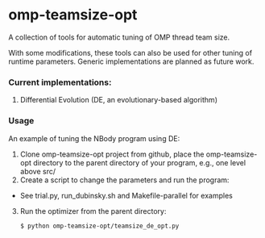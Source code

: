 # omp-teamsize-opt
A collection of tools for automatic tuning of OMP thread team size.

With some modifications, these tools can also be used for other tuning of runtime parameters.
Generic implementations are planned as future work.

### Current implementations:
1. Differential Evolution (DE, an evolutionary-based algorithm)

### Usage
An example of tuning the NBody program using DE:

1. Clone omp-teamsize-opt project from github, place the omp-teamsize-opt directory to the parent directory of your program, e.g., one level above src/
2. Create a script to change the parameters and run the program:
  - See trial.py, run_dubinsky.sh and Makefile-parallel for examples
3. Run the optimizer from the parent directory:

   <code>$ python omp-teamsize-opt/teamsize_de_opt.py</code>
